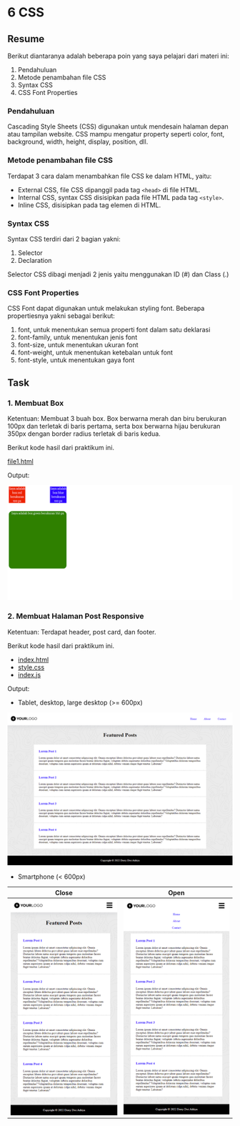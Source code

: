 # 6 CSS

## Resume

Berikut diantaranya adalah beberapa poin yang saya pelajari dari materi ini:
1. Pendahuluan
2. Metode penambahan file CSS
3. Syntax CSS
4. CSS Font Properties

### Pendahuluan

Cascading Style Sheets (CSS) digunakan untuk mendesain halaman depan atau tampilan website. CSS mampu mengatur property seperti color, font, background, width, height, display, position, dll.

### Metode penambahan file CSS

Terdapat 3 cara dalam menambahkan file CSS ke dalam HTML, yaitu:

- External CSS, file CSS dipanggil pada tag `<head>` di file HTML.
- Internal CSS, syntax CSS disisipkan pada file HTML pada tag `<style>`.
- Inline CSS, disisipkan pada tag elemen di HTML.

### Syntax CSS

Syntax CSS terdiri dari 2 bagian yakni:

1. Selector
2. Declaration

Selector CSS dibagi menjadi 2 jenis yaitu menggunakan ID (#) dan Class (.)

### CSS Font Properties

CSS Font dapat digunakan untuk melakukan styling font. Beberapa propertiesnya yakni sebagai berikut:
1. font, untuk menentukan semua properti font dalam satu deklarasi
2. font-family, untuk menentukan jenis font
3. font-size, untuk menentukan ukuran font
4. font-weight, untuk menentukan ketebalan untuk font
5. font-style, untuk menentukan gaya font

## Task

### 1. Membuat Box

Ketentuan: Membuat 3 buah box. Box berwarna merah dan biru berukuran 100px dan terletak di baris pertama, serta box berwarna hijau berukuran 350px dengan border radius terletak di baris kedua.

Berikut kode hasil dari praktikum ini.

[file1.html](./praktikum/soal_1/file1.html)

Output:

![Soal1](./screenshots/Soal1.png)

### 2. Membuat Halaman Post Responsive

Ketentuan: Terdapat header, post card, dan footer.

Berikut kode hasil dari praktikum ini.

- [index.html](./praktikum/soal_2/index.html)
- [style.css](./praktikum/soal_2/assets/css/style.css)
- [index.js](./praktikum/soal_2/assets/js/index.js)

Output:
- Tablet, desktop, large desktop (>= 600px)

![Soal2](./screenshots/Soal2.png)

- Smartphone (< 600px)

Close | Open
--- | ---
![Soal2Responsive-1](./screenshots/Soal2Responsive-1.png) | ![Soal2Responsive-2](./screenshots/Soal2Responsive-2.png)
